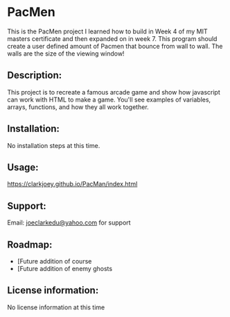 # PacMen
This is the PacMen project I learned how to build in Week 4 of my MIT masters certificate and then expanded on in week 7. This program should create a user defined amount of Pacmen that bounce from wall to wall. The walls are the size of the viewing window!

## Description: 
This project is to recreate a famous arcade game and show how javascript can work with HTML to make a game. You'll see examples of variables, arrays, functions, and how they all work together. 

## Installation: 
No installation steps at this time.

## Usage: 
https://clarkjoey.github.io/PacMan/index.html

## Support: 
Email: joeclarkedu@yahoo.com for support

## Roadmap: 
* [Future addition of course
* [Future addition of enemy ghosts

## License information: 
No license information at this time
